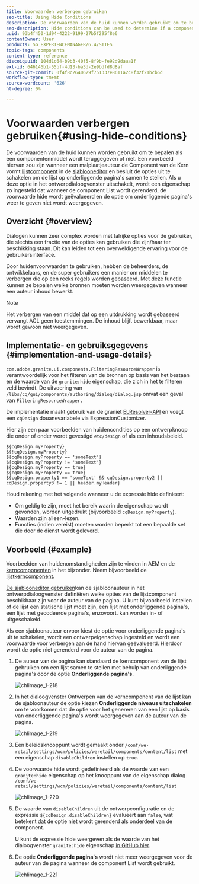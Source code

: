 ```yaml
---
title: Voorwaarden verbergen gebruiken
seo-title: Using Hide Conditions
description: De voorwaarden van de huid kunnen worden gebruikt om te bepalen als een componentenmiddel wordt teruggegeven of niet.
seo-description: Hide conditions can be used to determine if a component resource is rendered or not.
uuid: 93b4f450-1d94-4222-9199-27b5f295f8e6
contentOwner: User
products: SG_EXPERIENCEMANAGER/6.4/SITES
topic-tags: components
content-type: reference
discoiquuid: 104d1c64-b9b3-40f5-8f9b-fe92d9daaa1f
exl-id: 646146b1-55bf-4d13-ba3d-2e9bdfd8d8af
source-git-commit: 0f4f8c2640629f751337e8611a2c8f32f21bcb6d
workflow-type: tm+mt
source-wordcount: '626'
ht-degree: 0%

---
```


# Voorwaarden verbergen gebruiken{#using-hide-conditions}

De voorwaarden van de huid kunnen worden gebruikt om te bepalen als een componentenmiddel wordt teruggegeven of niet. Een voorbeeld hiervan zou zijn wanneer een malplaatjeauteur de Component van de Kern vormt [lijstcomponent](https://helpx.adobe.com/experience-manager/core-components/using/list.html) in de [sjablooneditor](/help/sites-authoring/templates.md) en besluit de opties uit te schakelen om de lijst op onderliggende pagina&#39;s samen te stellen. Als u deze optie in het ontwerpdialoogvenster uitschakelt, wordt een eigenschap zo ingesteld dat wanneer de component List wordt gerenderd, de voorwaarde hide wordt geëvalueerd en de optie om onderliggende pagina&#39;s weer te geven niet wordt weergegeven.

## Overzicht {#overview}

Dialogen kunnen zeer complex worden met talrijke opties voor de gebruiker, die slechts een fractie van de opties kan gebruiken die zijn/haar ter beschikking staan. Dit kan leiden tot een overweldigende ervaring voor de gebruikersinterface.

Door huidenvoorwaarden te gebruiken, hebben de beheerders, de ontwikkelaars, en de super gebruikers een manier om middelen te verbergen die op een reeks regels worden gebaseerd. Met deze functie kunnen ze bepalen welke bronnen moeten worden weergegeven wanneer een auteur inhoud bewerkt.

>[!NOTE]
>
>Het verbergen van een middel dat op een uitdrukking wordt gebaseerd vervangt ACL geen toestemmingen. De inhoud blijft bewerkbaar, maar wordt gewoon niet weergegeven.

## Implementatie- en gebruiksgegevens {#implementation-and-usage-details}

`com.adobe.granite.ui.components.FilteringResourceWrapper` is verantwoordelijk voor het filteren van de bronnen op basis van het bestaan en de waarde van de `granite:hide` eigenschap, die zich in het te filteren veld bevindt. De uitvoering van `/libs/cq/gui/components/authoring/dialog/dialog.jsp` omvat een geval van `FilteringResourceWrapper.`

De implementatie maakt gebruik van de graniet [ELResolver-API](https://helpx.adobe.com/experience-manager/6-4/sites/developing/using/reference-materials/granite-ui/api/jcr_root/libs/granite/ui/docs/server/el.html) en voegt een `cqDesign` douanevariabele via ExpressionCustomizer.

Hier zijn een paar voorbeelden van huidencondities op een ontwerpknoop die onder of onder wordt gevestigd `etc/design` of als een inhoudsbeleid.

```
${cqDesign.myProperty}
${!cqDesign.myProperty}
${cqDesign.myProperty == 'someText'}
${cqDesign.myProperty != 'someText'}
${cqDesign.myProperty == true}
${cqDesign.myProperty == true}
${cqDesign.property1 == 'someText' && cqDesign.property2 || cqDesign.property3 != 1 || header.myHeader}
```

Houd rekening met het volgende wanneer u de expressie hide definieert:

* Om geldig te zijn, moet het bereik waarin de eigenschap wordt gevonden, worden uitgedrukt (bijvoorbeeld `cqDesign.myProperty`).
* Waarden zijn alleen-lezen.
* Functies (indien vereist) moeten worden beperkt tot een bepaalde set die door de dienst wordt geleverd.

## Voorbeeld {#example}

Voorbeelden van huidenomstandigheden zijn te vinden in AEM en de [kerncomponenten](https://experienceleague.adobe.com/docs/experience-manager-core-components/using/introduction.html) in het bijzonder. Neem bijvoorbeeld de [lijstkerncomponent](https://helpx.adobe.com/experience-manager/core-components/using/list.html).

[De sjablooneditor gebruiken](/help/sites-authoring/templates.md)kan de sjabloonauteur in het ontwerpdialoogvenster definiëren welke opties van de lijstcomponent beschikbaar zijn voor de auteur van de pagina. U kunt bijvoorbeeld instellen of de lijst een statische lijst moet zijn, een lijst met onderliggende pagina&#39;s, een lijst met gecodeerde pagina&#39;s, enzovoort. kan worden in- of uitgeschakeld.

Als een sjabloonauteur ervoor kiest de optie voor onderliggende pagina&#39;s uit te schakelen, wordt een ontwerpeigenschap ingesteld en wordt een voorwaarde voor verbergen aan de hand hiervan geëvalueerd. Hierdoor wordt de optie niet gerenderd voor de auteur van de pagina.

1. De auteur van de pagina kan standaard de kerncomponent van de lijst gebruiken om een lijst samen te stellen met behulp van onderliggende pagina&#39;s door de optie **Onderliggende pagina&#39;s**.

   ![chlimage_1-218](assets/chlimage_1-218.png)

1. In het dialoogvenster Ontwerpen van de kerncomponent van de lijst kan de sjabloonauteur de optie kiezen **Onderliggende niveaus uitschakelen** om te voorkomen dat de optie voor het genereren van een lijst op basis van onderliggende pagina&#39;s wordt weergegeven aan de auteur van de pagina.

   ![chlimage_1-219](assets/chlimage_1-219.png)

1. Een beleidsknooppunt wordt gemaakt onder `/conf/we-retail/settings/wcm/policies/weretail/components/content/list` met een eigenschap `disableChildren` instellen op `true`.
1. De voorwaarde hide wordt gedefinieerd als de waarde van een `granite:hide` eigenschap op het knooppunt van de eigenschap dialog `/conf/we-retail/settings/wcm/policies/weretail/components/content/list`

   ![chlimage_1-220](assets/chlimage_1-220.png)

1. De waarde van `disableChildren` uit de ontwerpconfiguratie en de expressie `${cqDesign.disableChildren}` evalueert aan `false`, wat betekent dat de optie niet wordt gerenderd als onderdeel van de component.

   U kunt de expressie hide weergeven als de waarde van het dialoogvenster `granite:hide` eigenschap [in GitHub hier](https://github.com/Adobe-Marketing-Cloud/aem-core-wcm-components/blob/master/content/src/content/jcr_root/apps/core/wcm/components/list/v1/list/_cq_dialog/.content.xml#L40).

1. De optie **Onderliggende pagina&#39;s** wordt niet meer weergegeven voor de auteur van de pagina wanneer de component List wordt gebruikt.

   ![chlimage_1-221](assets/chlimage_1-221.png)
